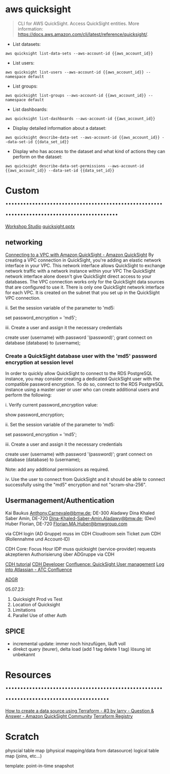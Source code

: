 # aws quicksight

> CLI for AWS QuickSight.
> Access QuickSight entities.
> More information: <https://docs.aws.amazon.com/cli/latest/reference/quicksight/>.

- List datasets:

`aws quicksight list-data-sets --aws-account-id {{aws_account_id}}`

- List users:

`aws quicksight list-users --aws-account-id {{aws_account_id}} --namespace default`

- List groups:

`aws quicksight list-groups --aws-account-id {{aws_account_id}} --namespace default`

- List dashboards:

`aws quicksight list-dashboards --aws-account-id {{aws_account_id}}`

- Display detailed information about a dataset:

`aws quicksight describe-data-set --aws-account-id {{aws_account_id}} --data-set-id {{data_set_id}}`

- Display who has access to the dataset and what kind of actions they can perform on the dataset:

`aws quicksight describe-data-set-permissions --aws-account-id {{aws_account_id}} --data-set-id {{data_set_id}}`


# Custom ...........................................................................................
[Workshop Studio](https://catalog.workshops.aws/quicksight/en-US/anonymous-embedding/2-embedding-workflow)
[quicksight.pptx]($HOME/vimwiki/help/aws/quicksight.pptx)

## networking
[Connecting to a VPC with Amazon QuickSight - Amazon QuickSight](https://docs.aws.amazon.com/quicksight/latest/user/working-with-aws-vpc.html)
By creating a VPC connection in QuickSight, you're adding an elastic network interface in your VPC. This network interface allows QuickSight to exchange network traffic with a network instance within your VPC
The QuickSight network interface alone doesn't give QuickSight direct access to your databases. The VPC connection works only for the QuickSight data sources that are configured to use it.
There is only one QuickSight network interface for each VPC. It is created on the subnet that you set up in the QuickSight VPC connection.


ii. Set the session variable of the parameter to 'md5:

   set password_encryption = 'md5';

iii. Create a user and assign it the necessary credentials

   create user (username) with password '(password)';
   grant connect on database (database) to (username);


### Create a QuickSight database user with the 'md5' password encryption at session level
In order to quickly allow QuickSight to connect to the RDS PostgreSQL instance, you may consider creating a dedicated QuickSight user with the compatible password encryption. To do so, connect to the RDS PostgreSQL instance using a master user or user who can create additional users and perform the following:

   i. Verify current password_encryption value:

   show password_encryption;

   ii. Set the session variable of the parameter to 'md5:

   set password_encryption = 'md5';

   iii. Create a user and assign it the necessary credentials

   create user (username) with password '(password)';
   grant connect on database (database) to (username);

 Note: add any additional permissions as required.

   iv. Use the user to connect from QuickSight and it should be able to connect successfully using the "md5" encryption and not "scram-sha-256".


## Usermanagement/Authentication
Kai Baukus
Anthony.Carnevale@bmw.de; DE-300
Aladawy Dina Khaled Saber Amin, DE-720 <Dina-Khaled-Saber-Amin.Aladawy@bmw.de>; (Dev)
Huber Florian, DE-720 <Florian.MA.Huber@bmwgroup.com>

via CDH login (AD Gruppe)
muss im CDH Cloudroom sein
Ticket zum CDH (Rollennahme und Account-ID)

CDH Core: Focus Hour
IDP muss quicksight (service-provider) requests akzeptieren
Authorisierung über ADGruppe via CDH

[CDH tutorial](https://data.bmw.cloud/docs/reference_guides/x_5_quicksight.html)
[CDH Developer](https://data.bmw.cloud/docs/for_cdh_developers/auth/index.html#quicksight-support)
[Confluence: QuickSight User management](https://atc.bmwgroup.net/confluence/display/CDHX/QuickSight+User+management)
[Log into Atlassian - ATC Confluence](https://atc.bmwgroup.net/confluence/display/CDHX/Federated+Service+Interface+Contract+TEMPLATE)

[ADGR](https://adgr-prod.bmwgroup.net/adgr/client_selection.jsf?dswid=515)

05.07.23:
1. Quicksight Prod vs Test
2. Location of Quicksight
3. Limitations
4. Parallel Use of other Auth


## SPICE
- incremental update: immer noch hinzufügen, läuft voll
- direkct query (teurer), delta load (add 1 tag delete 1 tag) lösung ist unbekannt




# Resources ........................................................................................
[How to create a data source using Terraform - #3 by larry - Question & Answer - Amazon QuickSight Community](https://community.amazonquicksight.com/t/how-to-create-a-data-source-using-terraform/11007/3)
[Terraform Registry](https://registry.terraform.io/providers/hashicorp/aws/latest/docs/resources/quicksight_vpc_connection)


# Scratch
physcial table map (physical mapping/data from datasource)
logical table map (joins, etc...)

template: point-in-time snapshot
